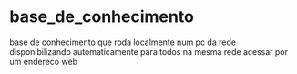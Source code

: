 # base_de_conhecimento
 base de conhecimento que roda localmente num pc da rede disponibilizando automaticamente para todos na mesma rede acessar por um endereco web
